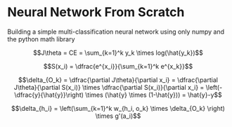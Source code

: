 # Neural Network From Scratch
Building a simple multi-classification neural network using only numpy and the python math library


$$J\theta = CE = \sum_{k=1}^k y_k \times log(\hat{y_k})$$

$$S(x_i) = \dfrac{e^{x_i}}{\sum_{k=1}^k e^{x_k}}$$

$$\delta_{O_k} = 
\dfrac{\partial J\theta}{\partial x_i} = 
\dfrac{\partial J\theta}{\partial S(x_i)} \times \dfrac{\partial S(x_i)}{\partial x_i} = \left(-\dfrac{y}{\hat{y}}\right) \times (\hat{y} \times (1-\hat{y})) = \hat{y}-y$$

$$\delta_{h_i} = \left(\sum_{k=1}^k w_{h_i, o_k} \times \delta_{O_k} \right) \times g'(a_i)$$

